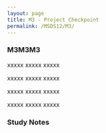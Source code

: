 ```yaml
---
layout: page
title: M3 - Project Checkpoint
permalink: /MSDS12/M3/
---
```


<h3>M3M3M3</h3>

xxxxx xxxxx xxxxx

xxxxx xxxxx xxxxx

xxxxx xxxxx xxxxx

xxxxx xxxxx xxxxx

<h3>Study Notes</h3>
